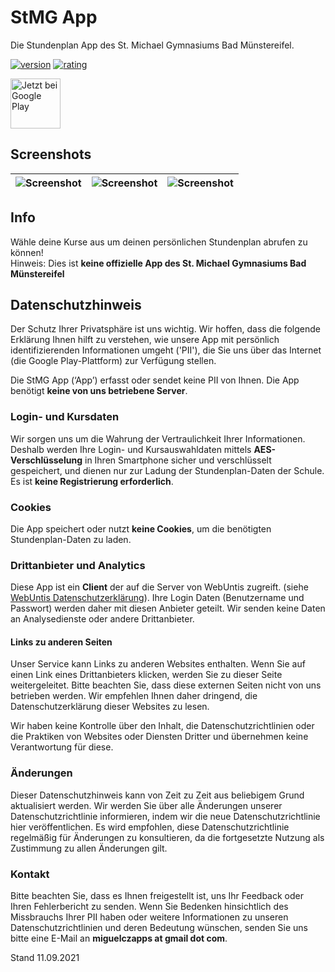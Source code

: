 # StMG App
Die Stundenplan App des St. Michael Gymnasiums Bad Münstereifel. 

<a href="https://play.google.com/store/apps/details?id=com.miguelcz.stmg_app"><img src="https://img.shields.io/badge/Version-1.0.1-green?style=for-the-badge" alt="version"></a>
<a href=""><img src="https://img.shields.io/badge/rating-5/5-green?style=for-the-badge" alt="rating"/></a>
<!-- <a href="https://www.paypal.com/donate?hosted_button_id=8WJ4EYNANKS3Q"><img src="https://img.shields.io/badge/Donate-PayPal-yellow?style=for-the-badge" alt="Donate with PayPal" /></a> -->

<a href="https://play.google.com/store/apps/details?id=com.miguelcz.stmg_app"><img alt="Jetzt bei Google Play" src="https://play.google.com/intl/en_us/badges/static/images/badges/de_badge_web_generic.png" height="80"/></a>

## Screenshots
| <img src="https://play-lh.googleusercontent.com/RgYFA_O-RFWkU2FeS4PnO9bNOobvbA-s88goJbutLJ_zkAJNXU5nLTBz30vgScmEJhI=w1920-h564" alt="Screenshot" /> | <img src="https://play-lh.googleusercontent.com/rDw1t6h037uKGXBpxqo-DQuWQ68_R4y2kOYGPrQflMIAtH4Bl7uAcNlA1UPhyZkOvOM=w1920-h564" alt="Screenshot" /> | <img src="https://play-lh.googleusercontent.com/K82TyKqVCa2f7zedTJOB_N9qBa8vOE82E401PUhRchsoE0XIs2vsY8vhXhMGUSpSPrSS=w1920-h564" alt="Screenshot" /> |
| --- | --- | --- |

## Info
Wähle deine Kurse aus um deinen persönlichen Stundenplan abrufen zu können!<br>
Hinweis: Dies ist **keine offizielle App des St. Michael Gymnasiums Bad Münstereifel**

## Datenschutzhinweis
Der Schutz Ihrer Privatsphäre ist uns wichtig. Wir hoffen, dass die folgende Erklärung Ihnen hilft zu verstehen, wie unsere App mit persönlich identifizierenden Informationen umgeht ('PII'), die Sie uns über das Internet (die Google Play-Plattform) zur Verfügung stellen.

Die StMG App (‘App’) erfasst oder sendet keine PII von Ihnen. Die App benötigt **keine von uns betriebene Server**.

### Login- und Kursdaten
Wir sorgen uns um die Wahrung der Vertraulichkeit Ihrer Informationen. Deshalb werden Ihre Login- und Kursauswahldaten mittels **AES-Verschlüsselung** in Ihren Smartphone sicher und verschlüsselt gespeichert, und dienen nur zur Ladung der Stundenplan-Daten der Schule.
Es ist **keine Registrierung erforderlich**.

### Cookies
Die App speichert oder nutzt **keine Cookies**, um die benötigten Stundenplan-Daten zu laden.

### Drittanbieter und Analytics
Diese App ist ein **Client** der auf die Server von WebUntis zugreift. (siehe [WebUntis Datenschutzerklärung](https://www.untis.at/datenschutz)). Ihre Login Daten (Benutzername und Passwort) werden daher mit diesen Anbieter geteilt. Wir senden keine Daten an Analysedienste oder andere Drittanbieter.

#### Links zu anderen Seiten
Unser Service kann Links zu anderen Websites enthalten.  Wenn Sie auf einen Link eines Drittanbieters klicken, werden Sie zu dieser Seite weitergeleitet.  Bitte beachten Sie, dass diese externen Seiten nicht von uns betrieben werden.  Wir empfehlen Ihnen daher dringend, die Datenschutzerklärung dieser Websites zu lesen.

Wir haben keine Kontrolle über den Inhalt, die Datenschutzrichtlinien oder die Praktiken von Websites oder Diensten Dritter und übernehmen keine Verantwortung für diese.


### Änderungen 
Dieser Datenschutzhinweis kann von Zeit zu Zeit aus beliebigem Grund aktualisiert werden. Wir werden Sie über alle Änderungen unserer Datenschutzrichtlinie informieren, indem wir die neue Datenschutzrichtlinie hier veröffentlichen. Es wird empfohlen, diese Datenschutzrichtlinie regelmäßig für Änderungen zu konsultieren, da die fortgesetzte Nutzung als Zustimmung zu allen Änderungen gilt. 

### Kontakt
Bitte beachten Sie, dass es Ihnen freigestellt ist, uns Ihr Feedback oder Ihren Fehlerbericht zu senden. Wenn Sie Bedenken hinsichtlich des Missbrauchs Ihrer PII haben oder weitere Informationen zu unseren Datenschutzrichtlinien und deren Bedeutung wünschen, senden Sie uns bitte eine E-Mail an **miguelczapps at gmail dot com**.

Stand 11.09.2021
